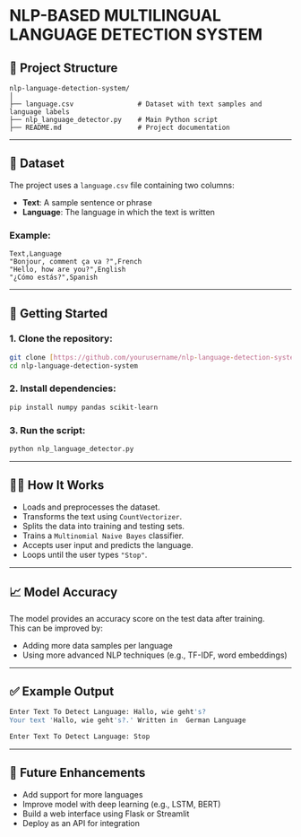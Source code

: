 # NLP-BASED MULTILINGUAL LANGUAGE DETECTION SYSTEM

## 📁 Project Structure

```
nlp-language-detection-system/
│
├── language.csv                # Dataset with text samples and language labels
├── nlp_language_detector.py    # Main Python script
├── README.md                   # Project documentation

```

---

## 📝 Dataset

The project uses a `language.csv` file containing two columns:

- **Text**: A sample sentence or phrase  
- **Language**: The language in which the text is written

### Example:

```csv
Text,Language
"Bonjour, comment ça va ?",French
"Hello, how are you?",English
"¿Cómo estás?",Spanish
```

---

## 🚀 Getting Started

### 1. Clone the repository:

```bash
git clone [https://github.com/yourusername/nlp-language-detection-system.git](https://github.com/Nayann23/NLP-BASED-MULTILINGUAL-LANGUAGE-DETECTION-SYSTEM.git)
cd nlp-language-detection-system
```

### 2. Install dependencies:

```bash
pip install numpy pandas scikit-learn
```

### 3. Run the script:

```bash
python nlp_language_detector.py
```

---

## 👨‍💻 How It Works

- Loads and preprocesses the dataset.
- Transforms the text using `CountVectorizer`.
- Splits the data into training and testing sets.
- Trains a `Multinomial Naive Bayes` classifier.
- Accepts user input and predicts the language.
- Loops until the user types `"Stop"`.

---

## 📈 Model Accuracy

The model provides an accuracy score on the test data after training.  
This can be improved by:

- Adding more data samples per language
- Using more advanced NLP techniques (e.g., TF-IDF, word embeddings)

---

## ✅ Example Output

```bash
Enter Text To Detect Language: Hallo, wie geht's?
Your text 'Hallo, wie geht's?.' Written in  German Language

Enter Text To Detect Language: Stop
```

---

## 🔧 Future Enhancements

- Add support for more languages
- Improve model with deep learning (e.g., LSTM, BERT)
- Build a web interface using Flask or Streamlit
- Deploy as an API for integration

